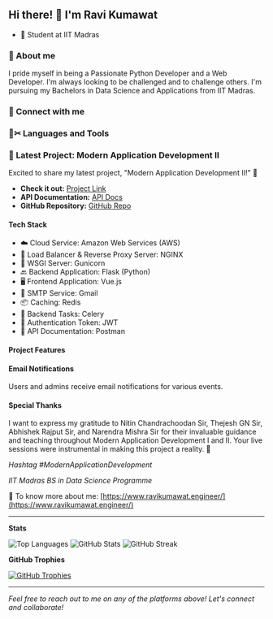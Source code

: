 ## Hi there! 👋 I'm Ravi Kumawat

- 🌱 Student at IIT Madras


### 💬 About me

I pride myself in being a Passionate Python Developer and a Web Developer. I'm always looking to be challenged and to challenge others. I'm pursuing my Bachelors in Data Science and Applications from IIT Madras.

### 🤝 Connect with me


### 📝✂ Languages and Tools

<!-- Your existing languages and tools section -->

### 🚀 Latest Project: Modern Application Development II

Excited to share my latest project, "Modern Application Development II!" 🚀

- **Check it out:** [Project Link](http://bit.ly/3ryCQYo)
- **API Documentation:** [API Docs](https://lnkd.in/dfgznyww)
- **GitHub Repository:** [GitHub Repo](https://lnkd.in/d6YcYycv)

#### Tech Stack

- ☁️ Cloud Service: Amazon Web Services (AWS)
- 🔀 Load Balancer & Reverse Proxy Server: NGINX
- 🐍 WSGI Server: Gunicorn
- 🔙 Backend Application: Flask (Python)
- 🖥️ Frontend Application: Vue.js
- 📧 SMTP Service: Gmail
- 📦 Caching: Redis
- 🔄 Backend Tasks: Celery
- 🔑 Authentication Token: JWT
- 📖 API Documentation: Postman

#### Project Features

<!-- List the features of your project here -->

#### Email Notifications

Users and admins receive email notifications for various events.

<!-- List the email notification details here -->

#### Special Thanks

I want to express my gratitude to Nitin Chandrachoodan Sir, Thejesh GN Sir, Abhishek Rajput Sir, and Narendra Mishra Sir for their invaluable guidance and teaching throughout Modern Application Development I and II. Your live sessions were instrumental in making this project a reality. 🙏

*Hashtag #ModernApplicationDevelopment*

*IIT Madras BS in Data Science Programme*

📝 To know more about me: [https://www.ravikumawat.engineer/](https://www.ravikumawat.engineer/)

---

**Stats**

![Top Languages](https://github-readme-stats.vercel.app/api/top-langs?username=ravikumawat7716&show_icons=true&locale=en&layout=compact)
![GitHub Stats](https://github-readme-stats.vercel.app/api?username=ravikumawat7716&show_icons=true&locale=en)
![GitHub Streak](https://github-readme-streak-stats.herokuapp.com/?user=ravikumawat7716)

**GitHub Trophies**

[![GitHub Trophies](https://github-profile-trophy.vercel.app/?username=ravikumawat7716)](https://github.com/ryo-ma/github-profile-trophy)

---

*Feel free to reach out to me on any of the platforms above! Let's connect and collaborate!*
